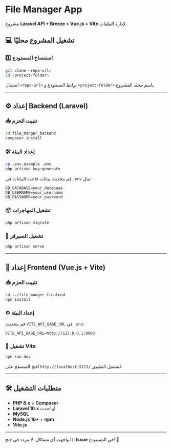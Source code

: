 # File Manager App

مشروع **Laravel API + Breeze + Vue.js + Vite** لإدارة الملفات.

## 💻 تشغيل المشروع محليًا

### 1️⃣ استنساخ المستودع
```sh
git clone <repo-url>
cd <project-folder>
```
استبدل `<repo-url>` برابط المستودع و `<project-folder>` باسم مجلد المشروع.

---

## ⚙️ إعداد **Backend** (Laravel)
### 📥 تثبيت الحزم
```sh
cd file_manger_backend
composer install
```

### 🛠 إعداد البيئة
```sh
cp .env.example .env
php artisan key:generate
```
قم بتحديث بيانات قاعدة البيانات في `.env` مثل:
```
DB_DATABASE=your_database
DB_USERNAME=your_username
DB_PASSWORD=your_password
```

### 📦 تشغيل المهاجرات
```sh
php artisan migrate
```

### 🚀 تشغيل السيرفر
```sh
php artisan serve
```

---

## 🎨 إعداد **Frontend** (Vue.js + Vite)
### 📥 تثبيت الحزم
```sh
cd ../file_manger_frontend
npm install
```

### ⚙️ إعداد البيئة
قم بتحديث `VITE_API_BASE_URL` في `.env`:
```
VITE_API_BASE_URL=http://127.0.0.1:8000
```

### 🚀 تشغيل Vite
```sh
npm run dev
```
افتح المتصفح على `http://localhost:5173/` لتشغيل التطبيق.

---

## 🛠 متطلبات التشغيل
- **PHP 8.x** + **Composer**
- **Laravel 10.x** أو أحدث
- **MySQL**
- **Node.js 16+** + **npm**
- **Vite.js**

---

إذا واجهت أي مشاكل، لا تتردد في فتح **Issue** في المستودع! 🚀
